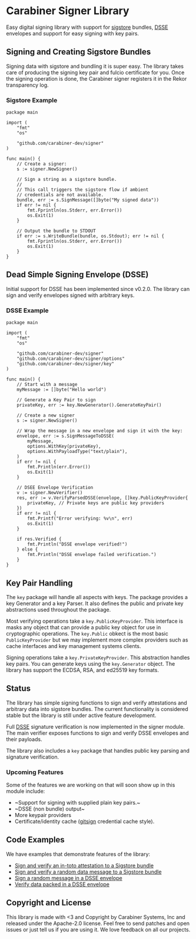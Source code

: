 # Carabiner Signer Library

Easy digital signing library with support for [sigstore](https://www.sigstore.dev/)
bundles, [DSSE](https://github.com/secure-systems-lab/dsse) envelopes and
support for easy signing with key pairs.

## Signing and Creating Sigstore Bundles

Signing data with sigstore and bundling it is super easy. The library takes
care of producing the signing key pair and fulcio certificate for you. Once
the signing operation is done, the Carabiner signer registers it in the
Rekor transparency log.

### Sigstore Example

```golang
package main

import (
	"fmt"
	"os"

	"github.com/carabiner-dev/signer"
)

func main() {
    // Create a signer:
    s := signer.NewSigner()

	// Sign a string as a sigstore bundle.
    //
    // This call triggers the sigstore flow if ambient
    // credentials are not available.
	bundle, err := s.SignMessage([]byte("My signed data"))
	if err != nil {
		fmt.Fprintln(os.Stderr, err.Error())
		os.Exit(1)
	}

	// Output the bundle to STDOUT
	if err := s.WriteBundle(bundle, os.Stdout); err != nil {
		fmt.Fprintln(os.Stderr, err.Error())
		os.Exit(1)
	}
}
```

## Dead Simple Signing Envelope (DSSE)

Initial support for DSSE has been implemented since v0.2.0. The library can sign
and verify envelopes signed with arbitrary keys.

### DSSE Example

```golang
package main

import (
	"fmt"
	"os"

	"github.com/carabiner-dev/signer"
	"github.com/carabiner-dev/signer/options"
	"github.com/carabiner-dev/signer/key"
)

func main() {
	// Start with a message
	myMessage := []byte("Hello world")

	// Generate a Key Pair to sign
	privateKey, err := key.NewGenerator().GenerateKeyPair()

	// Create a new signer
	s := signer.NewSigner()

	// Wrap the message in a new envelope and sign it with the key:
	envelope, err := s.SignMessageToDSSE(
		myMessage,
		options.WithKey(privateKey),
		options.WithPayloadType("text/plain"),
	)
	if err != nil {
		fmt.Println(err.Error())
		os.Exit(1)
	}

	// DSEE Envelope Verification
	v := signer.NewVerifier()
	res, err := v.VerifyParsedDSSE(envelope, []key.PublicKeyProvider{
		privateKey, // Private keys are public key providers
	})
	if err != nil {
		fmt.Printf("Error verifying: %v\n", err)
		os.Exit(1)
	}

	if res.Verified {
		fmt.Println("DSSE envelope verified!")
	} else {
		fmt.Println("DSSE envelope failed verification.")
	}
}
```

## Key Pair Handling

The `key` package will handle all aspects with keys. The package provides
a key Generator and a key Parser. It also defines the public and private
key abstractions used throughout the package.

Most verifying operations take a `key.PublicKeyProvider`. This interface is
masks any object that can provide a public key object for use in cryptographic
operations. The `key.Public` obkect is the most basic `PublicKeyProvider` but
we may implement more complex providers such as cache interfaces and key
management systems clients.

Signing operations take a `key.PrivateKeyProvider`. This abstraction handles
key pairs. You can generate keys using the `key.Generator` object. The library
has support the ECDSA, RSA, and ed25519 key formats.

## Status

The library has simple signing functions to sign and verify attestations and
arbitrary data into sigstore bundles. The current functionality is considered
stable but the library is still under active feature development.

Full [DSSE](https://github.com/secure-systems-lab/dsse) signature verification
is now implemented in the signer module. The main verifier exposes functions to
sign and verify DSSE envelopes and their payloads.

The library also includes a `key` package that handles public key parsing and
signature verification.

### Upcoming Features

Some of the features we are working on that will soon show up in this module
include:

- ~Support for signing with supplied plain key pairs.~
- ~DSSE (non bundle) output~
- More keypair providers
- Certificate/identity cache ([gitsign](https://github.com/sigstore/gitsign)
credential cache style).

## Code Examples

We have examples that demonstrate features of the library:

- [Sign and verify an in-toto attestation to a Sigstore bundle](_examples/attestation)
- [Sign and verify a random data message to a Sigstore bundle](_examples/message)
- [Sign a random message in a DSSE envelope](_examples/dsse-sign)
- [Verify data packed in a DSSE envelope](_examples/dsse-verify)

## Copyright and License

This library is made with <3 and Copyright by Carabiner Systems, Inc and released
under the Apache-2.0 license. Feel free to send patches and open issues or just
tell us if you are using it. We love feedback on all our projects.
